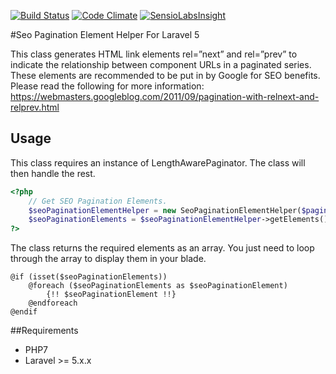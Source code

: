 [![Build Status](https://travis-ci.org/revalgovender/seo-pagination-element-helper.svg?branch=master)](https://travis-ci.org/revalgovender/seo-pagination-element-helper)
[![Code Climate](https://codeclimate.com/github/revalgovender/seo-pagination-element-helper/badges/gpa.svg)](https://codeclimate.com/github/revalgovender/seo-pagination-element-helper)
[![SensioLabsInsight](https://insight.sensiolabs.com/projects/fc746dda-82a3-4960-9036-b0618324b4c5/mini.png)](https://insight.sensiolabs.com/projects/fc746dda-82a3-4960-9036-b0618324b4c5)

#Seo Pagination Element Helper For Laravel 5

This class generates HTML link elements rel=”next” and rel=”prev” to indicate the relationship between component URLs
in a paginated series. These elements are recommended to be put in by Google for SEO benefits. Please read the following for more information: https://webmasters.googleblog.com/2011/09/pagination-with-relnext-and-relprev.html

## Usage
This class requires an instance of LengthAwarePaginator. The class will then handle the rest.

```php
<?php
    // Get SEO Pagination Elements.
    $seoPaginationElementHelper = new SeoPaginationElementHelper($paginatedArticles);
    $seoPaginationElements = $seoPaginationElementHelper->getElements();
?>
```
The class returns the required elements as an array. You just need to loop through the array to display them in your blade.

    @if (isset($seoPaginationElements))
        @foreach ($seoPaginationElements as $seoPaginationElement)
            {!! $seoPaginationElement !!}
        @endforeach
    @endif
    
##Requirements 
- PHP7 
- Laravel >= 5.x.x
